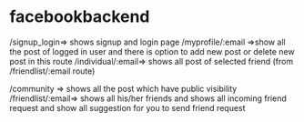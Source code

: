 # facebookbackend
/signup_login=> shows signup and login page
/myprofile/:email =>show all the post of logged in user and there is option to add new post or delete new post in this route 
/individual/:email=> shows all post of selected friend (from /friendlist/:email route)

/community => shows all the post which have public visibility /friendlist/:email=> shows all his/her friends and shows all incoming friend request and show all suggestion for you to send friend request
